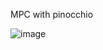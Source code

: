 MPC with pinocchio

![image](https://github.com/user-attachments/assets/2706eab3-5104-4b75-9042-2ca7d623d068)
